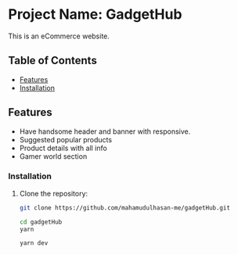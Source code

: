 # Project Name: GadgetHub

This is an eCommerce website.

## Table of Contents

- [Features](#features)
- [Installation](#installation)

## Features

- Have handsome header and banner with responsive.
- Suggested popular products
- Product details with all info
- Gamer world section

### Installation

1. Clone the repository:

   ```bash
   git clone https://github.com/mahamudulhasan-me/gadgetHub.git

   cd gadgetHub
   yarn

   yarn dev
   ```
